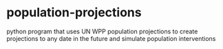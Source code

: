 # population-projections
python program that uses UN WPP population projections to create projections to any date in the future and simulate population interventions

